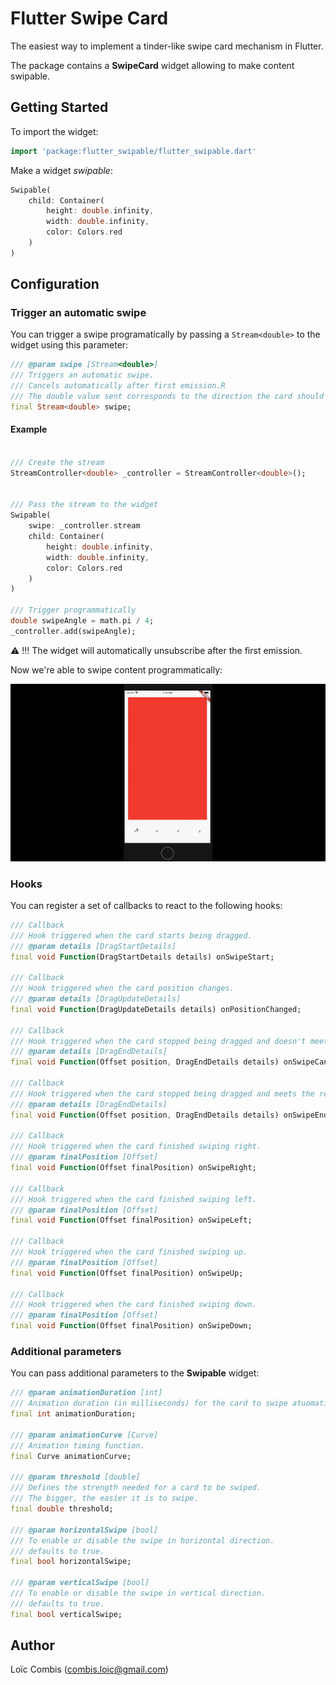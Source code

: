# Flutter Swipe Card

The easiest way to implement a tinder-like swipe card mechanism in Flutter.

The package contains a **SwipeCard** widget allowing to make content swipable.

## Getting Started

To import the widget:

```dart
import 'package:flutter_swipable/flutter_swipable.dart'
```

Make a widget *swipable*:

```dart
Swipable(
    child: Container(
        height: double.infinity,
        width: double.infinity,
        color: Colors.red
    )
)
```

## Configuration

### Trigger an automatic swipe

You can trigger a swipe programatically by passing a `Stream<double>` to the widget using this parameter:

```dart
/// @param swipe [Stream<double>]
/// Triggers an automatic swipe.
/// Cancels automatically after first emission.R
/// The double value sent corresponds to the direction the card should follow (clockwise radian angle).
final Stream<double> swipe;
```

#### Example

```dart

/// Create the stream
StreamController<double> _controller = StreamController<double>();


/// Pass the stream to the widget
Swipable(
    swipe: _controller.stream
    child: Container(
        height: double.infinity,
        width: double.infinity,
        color: Colors.red
    )
)

/// Trigger programmatically
double swipeAngle = math.pi / 4;
_controller.add(swipeAngle);
```

⚠️ !!! The widget will automatically unsubscribe after the first emission.

Now we're able to swipe content programmatically:

![Basic Swipe](./readme_assets/programmatically_swipe.gif)

### Hooks

You can register a set of callbacks to react to the following hooks:

```dart
/// Callback
/// Hook triggered when the card starts being dragged.
/// @param details [DragStartDetails]
final void Function(DragStartDetails details) onSwipeStart;

/// Callback
/// Hook triggered when the card position changes.
/// @param details [DragUpdateDetails]
final void Function(DragUpdateDetails details) onPositionChanged;

/// Callback
/// Hook triggered when the card stopped being dragged and doesn't meet the requirement to be swiped.
/// @param details [DragEndDetails]
final void Function(Offset position, DragEndDetails details) onSwipeCancel;

/// Callback
/// Hook triggered when the card stopped being dragged and meets the requirement to be swiped.
/// @param details [DragEndDetails]
final void Function(Offset position, DragEndDetails details) onSwipeEnd;

/// Callback
/// Hook triggered when the card finished swiping right.
/// @param finalPosition [Offset]
final void Function(Offset finalPosition) onSwipeRight;

/// Callback
/// Hook triggered when the card finished swiping left.
/// @param finalPosition [Offset]
final void Function(Offset finalPosition) onSwipeLeft;

/// Callback
/// Hook triggered when the card finished swiping up.
/// @param finalPosition [Offset]
final void Function(Offset finalPosition) onSwipeUp;

/// Callback
/// Hook triggered when the card finished swiping down.
/// @param finalPosition [Offset]
final void Function(Offset finalPosition) onSwipeDown;
```

### Additional parameters

You can pass additional parameters to the **Swipable** widget:

```dart
/// @param animationDuration [int]
/// Animation duration (in milliseconds) for the card to swipe atuomatically or get back to its original position on swipe cancel.
final int animationDuration;

/// @param animationCurve [Curve]
/// Animation timing function.
final Curve animationCurve;

/// @param threshold [double]
/// Defines the strength needed for a card to be swiped.
/// The bigger, the easier it is to swipe.
final double threshold;

/// @param horizontalSwipe [bool]
/// To enable or disable the swipe in horizontal direction.
/// defaults to true.
final bool horizontalSwipe;

/// @param verticalSwipe [bool]
/// To enable or disable the swipe in vertical direction.
/// defaults to true.
final bool verticalSwipe;
```

## Author

Loïc Combis (combis.loic@gmail.com)
